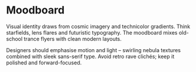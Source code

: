 # Moodboard

Visual identity draws from cosmic imagery and technicolor gradients. Think starfields, lens flares and futuristic typography. The moodboard mixes old-school trance flyers with clean modern layouts.

Designers should emphasise motion and light – swirling nebula textures combined with sleek sans-serif type. Avoid retro rave clichés; keep it polished and forward-focused.
